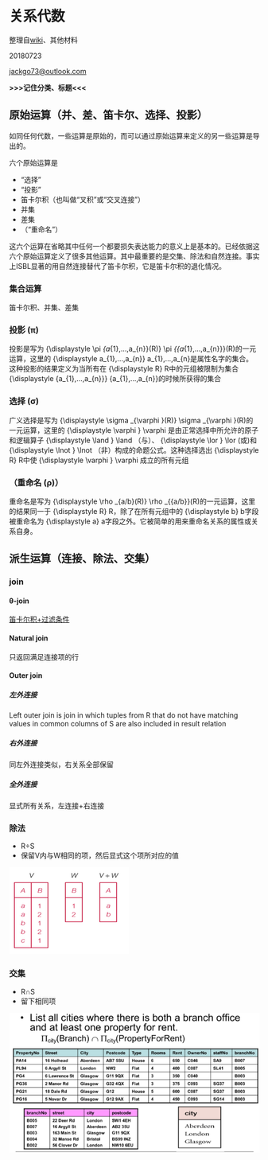 # 关系代数

整理自[wiki](https://zh.wikipedia.org/wiki/%E5%85%B3%E7%B3%BB%E4%BB%A3%E6%95%B0_(%E6%95%B0%E6%8D%AE%E5%BA%93))、其他材料

20180723

jackgo73@outlook.com

**>>>记住分类、标题<<<**

## 原始运算（并、差、笛卡尔、选择、投影）

如同任何代数，一些运算是原始的，而可以通过原始运算来定义的另一些运算是导出的。

六个原始运算是

- “选择”
- “投影”
- 笛卡尔积（也叫做“叉积”或“交叉连接”）
- 并集
- 差集
- （“重命名”）

这六个运算在省略其中任何一个都要损失表达能力的意义上是基本的。已经依据这六个原始运算定义了很多其他运算。其中最重要的是交集、除法和自然连接。事实上ISBL显著的用自然连接替代了笛卡尔积，它是笛卡尔积的退化情况。

### 集合运算

笛卡尔积、并集、差集

### 投影 (π)

投影是写为 {\displaystyle \pi _{a_{1},...,a_{n}}(R)} \pi _{{a_{1},...,a_{n}}}(R)的一元运算，这里的 {\displaystyle a_{1},...,a_{n}} a_{1},...,a_{n}是属性名字的集合。这种投影的结果定义为当所有在 {\displaystyle R} R中的元组被限制为集合 {\displaystyle \{a_{1},...,a_{n}\}} \{a_{1},...,a_{n}\}的时候所获得的集合

### 选择 (σ)

广义选择是写为 {\displaystyle \sigma _{\varphi }(R)} \sigma _{\varphi }(R)的一元运算，这里的 {\displaystyle \varphi } \varphi 是由正常选择中所允许的原子和逻辑算子 {\displaystyle \land } \land （与）、 {\displaystyle \lor } \lor (或)和 {\displaystyle \lnot } \lnot （非）构成的命题公式。这种选择选出 {\displaystyle R} R中使 {\displaystyle \varphi } \varphi 成立的所有元组

### （重命名 (ρ)）

重命名是写为 {\displaystyle \rho _{a/b}(R)} \rho _{{a/b}}(R)的一元运算，这里的结果同一于 {\displaystyle R} R，除了在所有元组中的 {\displaystyle b} b字段被重命名为 {\displaystyle a} a字段之外。它被简单的用来重命名关系的属性或关系自身。

## 派生运算（连接、除法、交集）

### join

#### θ-join

[笛卡尔积+过滤条件](https://blog.csdn.net/wangjianyu0115/article/details/45538633)

#### Natural join

只返回满足连接项的行

#### Outer join

##### 左外连接

Left outer join is join in which tuples from R that do not have matching values in common columns of S are also included in result relation

##### 右外连接

同左外连接类似，右关系全部保留

##### 全外连接

显式所有关系，左连接+右连接

### 除法

- R÷S
- 保留V内与W相同的项，然后显式这个项所对应的值

![](images/sql-kp-relation_algebra-0.png)

### 交集

- R∩S
- 留下相同项

![](images/sql-kp-relation_algebra-1.png)

